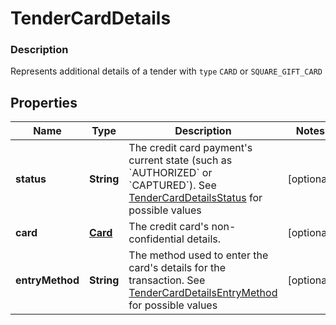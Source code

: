 
# TenderCardDetails

### Description

Represents additional details of a tender with `type` `CARD` or `SQUARE_GIFT_CARD`

## Properties
Name | Type | Description | Notes
------------ | ------------- | ------------- | -------------
**status** | **String** | The credit card payment&#39;s current state (such as &#x60;AUTHORIZED&#x60; or &#x60;CAPTURED&#x60;). See [TenderCardDetailsStatus](#type-tendercarddetailsstatus) for possible values |  [optional]
**card** | [**Card**](Card.md) | The credit card&#39;s non-confidential details. |  [optional]
**entryMethod** | **String** | The method used to enter the card&#39;s details for the transaction. See [TenderCardDetailsEntryMethod](#type-tendercarddetailsentrymethod) for possible values |  [optional]



